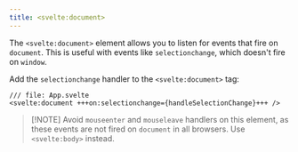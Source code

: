 ```yaml
---
title: <svelte:document>
---
```


The `<svelte:document>` element allows you to listen for events that fire on `document`. This is useful with events like `selectionchange`, which doesn't fire on `window`.

Add the `selectionchange` handler to the `<svelte:document>` tag:

```svelte
/// file: App.svelte
<svelte:document +++on:selectionchange={handleSelectionChange}+++ />
```

> [!NOTE] Avoid `mouseenter` and `mouseleave` handlers on this element, as these events are not fired on `document` in all browsers. Use `<svelte:body>` instead.
